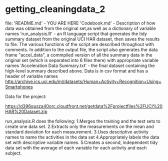 getting_cleaningdata_2
======================
file:
'README.md' - YOU ARE HERE
'Codebook.md' - Description of how data was obtained from the original set,as well as a dictionary of variable names
'run_analysis.R' - an R language script that generates the tidy summary dataset from the original UCI HAR dataset, then saves the results to file. The various functions of the script are described throughout with comments. In addition to the output file, the script also generates the data frame "accel_data", a commpiled version of all the summary data in the original set (which is separated into 6 files there) with appropriate variable names
'Acceleration Data Summary.txt' - the final dataset containing the high-level summary described above. Data is in csv format and has a header of variable names
http://archive.ics.uci.edu/ml/datasets/Human+Activity+Recognition+Using+Smartphones 

Data for the project: 

https://d396qusza40orc.cloudfront.net/getdata%2Fprojectfiles%2FUCI%20HAR%20Dataset.zip 

 run_analysis.R  does the following:
1.Merges the training and the test sets to create one data set.
2.Extracts only the measurements on the mean and standard deviation for each measurement. 
3.Uses descriptive activity names to name the activities in the data set
4.Appropriately labels the data set with descriptive variable names. 
5.Creates a second, independent tidy data set with the average of each variable for each activity and each subject. 


